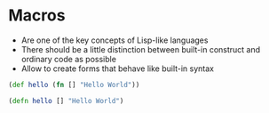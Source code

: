 # Macros

- Are one of the key concepts of Lisp-like languages
- There should be a little distinction between built-in construct and ordinary code as possible
- Allow to create forms that behave like built-in syntax


```clojure
(def hello (fn [] "Hello World"))

(defn hello [] "Hello World")
```
